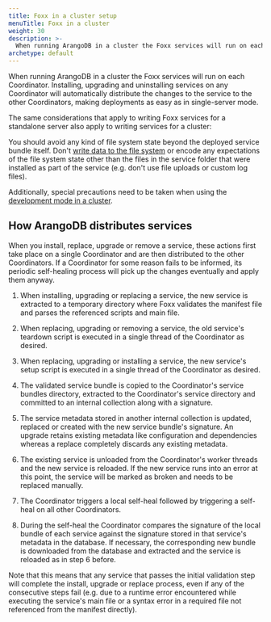 ```yaml
---
title: Foxx in a cluster setup
menuTitle: Foxx in a cluster
weight: 30
description: >-
  When running ArangoDB in a cluster the Foxx services will run on eachCoordinator
archetype: default
---
```

When running ArangoDB in a cluster the Foxx services will run on each
Coordinator. Installing, upgrading and uninstalling services on any Coordinator
will automatically distribute the changes to the service to the other Coordinators,
making deployments as easy as in single-server mode.

The same considerations that apply to writing Foxx services for a
standalone server also apply to writing services for a cluster:

You should avoid any kind of file system state beyond the deployed service
bundle itself. Don't [write data to the file system](working-with-files.md) or encode
any expectations of the file system state other than the files in the
service folder that were installed as part of the service
(e.g. don't use file uploads or custom log files).

Additionally, special precautions need to be taken when using the
[development mode in a cluster](development-mode.md#in-a-cluster).

## How ArangoDB distributes services

When you install, replace, upgrade or remove a service, these actions first
take place on a single Coordinator and are then distributed to the other
Coordinators. If a Coordinator for some reason fails to be informed,
its periodic self-healing process will pick up the changes eventually
and apply them anyway.

1.  When installing, upgrading or replacing a service, the new service is
    extracted to a temporary directory where Foxx validates the manifest file
    and parses the referenced scripts and main file.

2.  When replacing, upgrading or removing a service, the old service's teardown
    script is executed in a single thread of the Coordinator as desired.

3.  When replacing, upgrading or installing a service, the new service's setup
    script is executed in a single thread of the Coordinator as desired.

4.  The validated service bundle is copied to the Coordinator's service bundles
    directory, extracted to the Coordinator's service directory and committed
    to an internal collection along with a signature.

5.  The service metadata stored in another internal collection is updated,
    replaced or created with the new service bundle's signature. An upgrade
    retains existing metadata like configuration and dependencies whereas
    a replace completely discards any existing metadata.

6.  The existing service is unloaded from the Coordinator's worker threads
    and the new service is reloaded. If the new service runs into an error
    at this point, the service will be marked as broken and
    needs to be replaced manually.

7.  The Coordinator triggers a local self-heal followed by triggering
    a self-heal on all other Coordinators.

8.  During the self-heal the Coordinator compares the signature of the
    local bundle of each service against the signature stored in that
    service's metadata in the database. If necessary, the corresponding
    new bundle is downloaded from the database and extracted and the service
    is reloaded as in step 6 before.

Note that this means that any service that passes the initial validation step
will complete the install, upgrade or replace process, even if any of the
consecutive steps fail (e.g. due to a runtime error encountered while executing
the service's main file or a syntax error in a required file not referenced
from the manifest directly).
